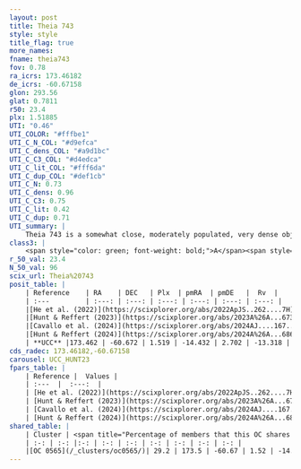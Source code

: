 ```yaml
---
layout: post
title: Theia 743
style: style
title_flag: true
more_names: 
fname: theia743
fov: 0.78
ra_icrs: 173.46182
de_icrs: -60.67158
glon: 293.56
glat: 0.7811
r50: 23.4
plx: 1.51885
UTI: "0.46"
UTI_COLOR: "#fffbe1"
UTI_C_N_COL: "#d9efca"
UTI_C_dens_COL: "#a9d1bc"
UTI_C_C3_COL: "#d4edca"
UTI_C_lit_COL: "#fff6da"
UTI_C_dup_COL: "#def1cb"
UTI_C_N: 0.73
UTI_C_dens: 0.96
UTI_C_C3: 0.75
UTI_C_lit: 0.42
UTI_C_dup: 0.71
UTI_summary: |
    Theia 743 is a somewhat close, moderately populated, very dense object of high C3 quality. It was recently reported in the literature.<br><br>This is likely a unique object, which shares a moderate percentage of members with at least one previously reported entry.
class3: |
    <span style="color: green; font-weight: bold;">A</span><span style="color: #FFC300; font-weight: bold;">B</span>
r_50_val: 23.4
N_50_val: 96
scix_url: Theia%20743
posit_table: |
    | Reference    | RA    | DEC   | Plx  | pmRA  | pmDE   |  Rv  |
    | :---         | :---: | :---: | :---: | :---: | :---: | :---: |
    |[He et al. (2022)](https://scixplorer.org/abs/2022ApJS..262....7H) | 173.42 | -60.656 | 1.517 | -14.445 | 2.683 | -- |
    |[Hunt & Reffert (2023)](https://scixplorer.org/abs/2023A%26A...673A.114H) | 173.48 | -60.657 | 1.523 | -14.444 | 2.649 | -13.864 |
    |[Cavallo et al. (2024)](https://scixplorer.org/abs/2024AJ....167...12C) | 173.545 | -60.628 | 1.522 | -- | -- | -- |
    |[Hunt & Reffert (2024)](https://scixplorer.org/abs/2024A%26A...686A..42H) | 173.48 | -60.657 | 1.523 | -14.444 | 2.649 | -13.864 |
    | **UCC** |173.462 | -60.672 | 1.519 | -14.432 | 2.702 | -13.318 | 
cds_radec: 173.46182,-60.67158
carousel: UCC_HUNT23
fpars_table: |
    | Reference |  Values |
    | :---  |  :---:  |
    | [He et al. (2022)](https://scixplorer.org/abs/2022ApJS..262....7H) | `A0=0.45, logAge=7.9` |
    | [Hunt & Reffert (2023)](https://scixplorer.org/abs/2023A%26A...673A.114H) | `AV50=0.133, diffAV50=0.485, MOD50=8.945, logAge50=8.501` |
    | [Cavallo et al. (2024)](https://scixplorer.org/abs/2024AJ....167...12C) | `AV50=0.69, dMod50=8.93, logAge50=8.19, [Fe/H]50=-0.5` |
    | [Hunt & Reffert (2024)](https://scixplorer.org/abs/2024A%26A...686A..42H) | `MassJ=95.5986` |
shared_table: |
    | Cluster | <span title="Percentage of members that this OC shares with the ones listed">%</span>   | RA   | DEC   | Plx   | pmRA  | pmDE  | Rv | UTI |
    | :-: | :-: |:-: | :-: | :-: | :-: | :-: | :-: | :-: |
    |[OC 0565](/_clusters/oc0565/)| 29.2 | 173.5 | -60.67 | 1.52 | -14.43 | 2.7 | -15.58 |0.31 |
---
```

